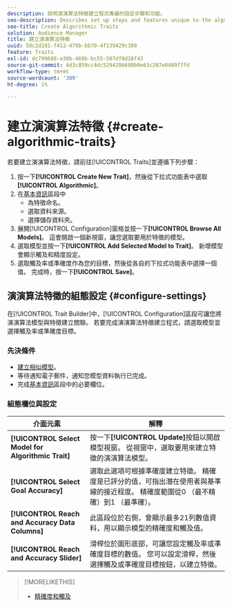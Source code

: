 ```yaml
---
description: 說明演演算法特徵建立程式專屬的設定步驟和功能。
seo-description: Describes set up steps and features unique to the algorithmic trait creation process.
seo-title: Create Algorithmic Traits
solution: Audience Manager
title: 建立演演算法特徵
uuid: 50c2d2d1-f412-479b-bb70-4f139429c388
feature: Traits
exl-id: dc799688-e38b-469b-bc55-507df0d28f43
source-git-commit: 4d3c859cc4dc5294286680b0e63c287e0409f7fd
workflow-type: tm+mt
source-wordcount: '309'
ht-degree: 1%

---
```


# 建立演演算法特徵 {#create-algorithmic-traits}

<!-- t_algo_trait_build.xml -->

若要建立演演算法特徵，請前往[!UICONTROL Traits]並遵循下列步驟：

1. 按一下&#x200B;**[!UICONTROL Create New Trait]**，然後從下拉式功能表中選取&#x200B;**[!UICONTROL Algorithmic]**。
1. 在[基本資訊](../../features/traits/create-onboarded-rule-based-traits.md)區段中
   * 為特徵命名。
   * 選取資料來源。
   * 選擇儲存資料夾。
1. 展開[!UICONTROL Configuration]窗格並按一下&#x200B;**[!UICONTROL Browse All Models]**。
這會開啟一個新視窗，讓您選取要用於特徵的模型。
1. 選取模型並按一下&#x200B;**[!UICONTROL Add Selected Model to Trait]**。
新增模型會顯示觸及和精度設定。
1. 選取觸及率或準確度作為您的目標，然後從各自的下拉式功能表中選擇一個值。 完成時，按一下&#x200B;**[!UICONTROL Save]**。

## 演演算法特徵的組態設定 {#configure-settings}

在[!UICONTROL Trait Builder]中，[!UICONTROL Configuration]區段可讓您將演演算法模型與特徵建立關聯。 若要完成演演算法特徵建立程式，請選取模型並選擇觸及率或準確度目標。

### 先決條件

<!-- r_algo_trait_config_section.xml -->

* [建立相似模型](../../features/algorithmic-models/create-model.md)。
* 等待通知電子郵件，通知您模型資料執行已完成。
* 完成[基本資訊](../../features/traits/create-onboarded-rule-based-traits.md)區段中的必要欄位。

### 組態欄位與設定

| 介面元素 | 解釋 |
|---|---|
| **[!UICONTROL Select Model for Algorithmic Trait]** | 按一下&#x200B;**[!UICONTROL Update]**&#x200B;按鈕以開啟模型視窗。 從視窗中，選取要用來建立特徵的演演算法模型。 |
| **[!UICONTROL Select Goal Accuracy]** | 選取此選項可根據準確度建立特徵。 精確度是已評分的值，可指出潛在使用者與基準線的接近程度。 精確度範圍從0 （最不精確）到1 （最準確）。 |
| **[!UICONTROL Reach and Accuracy Data Columns]** | 此區段位於右側，會顯示最多21列數值資料，用以顯示模型的精確度和觸及值。 |
| **[!UICONTROL Reach and Accuracy Slider]** | 滑桿位於圖形底部，可讓您設定觸及率或準確度目標的數值。 您可以設定滑桿，然後選擇觸及或準確度目標按鈕，以建立特徵。 |

>[!MORELIKETHIS]
>
>* [精確度和觸及](../../features/traits/trait-accuracy-reach.md)
